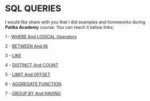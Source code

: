 # SQL QUERIES

I would like share with you that I did examples and homeworks during **Patika Academy** course. You can reach it below links;

1 -
[WHERE And LOGICAL Operators](https://github.com/alperengokbak/SQLQueries/blob/main/Homework1.md)

2 -
[BETWEEN And IN](https://github.com/alperengokbak/SQLQueries/blob/main/Homework2.md)

3 -
[LIKE](https://github.com/alperengokbak/SQLQueries/blob/main/Homewrok3.md)

4 -
[DISTINCT And COUNT](https://github.com/alperengokbak/SQLQueries/blob/main/Homework4.md)

5 -
[LIMIT And OFFSET](https://github.com/alperengokbak/SQLQueries/blob/main/Homework5.md)

6 -
[AGGREGATE FUNCTION](https://github.com/alperengokbak/SQLQueries/blob/main/Homework6.md)

7 -
[GROUP BY And HAVING](https://github.com/alperengokbak/SQLQueries/blob/main/Homework7.md)
